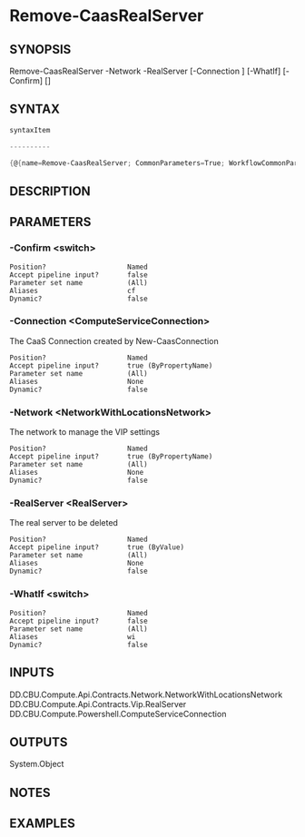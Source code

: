 ﻿Remove-CaasRealServer
===================

## SYNOPSIS

Remove-CaasRealServer -Network <NetworkWithLocationsNetwork> -RealServer <RealServer> [-Connection <ComputeServiceConnection>] [-WhatIf] [-Confirm] [<CommonParameters>]


## SYNTAX
```powershell
syntaxItem                                                                                                       

----------                                                                                                       

{@{name=Remove-CaasRealServer; CommonParameters=True; WorkflowCommonParameters=False; parameter=System.Object[]}}
```

## DESCRIPTION


## PARAMETERS
### -Confirm &lt;switch&gt;

```
Position?                    Named
Accept pipeline input?       false
Parameter set name           (All)
Aliases                      cf
Dynamic?                     false
```
 
### -Connection &lt;ComputeServiceConnection&gt;
The CaaS Connection created by New-CaasConnection
```
Position?                    Named
Accept pipeline input?       true (ByPropertyName)
Parameter set name           (All)
Aliases                      None
Dynamic?                     false
```
 
### -Network &lt;NetworkWithLocationsNetwork&gt;
The network to manage the VIP settings
```
Position?                    Named
Accept pipeline input?       true (ByPropertyName)
Parameter set name           (All)
Aliases                      None
Dynamic?                     false
```
 
### -RealServer &lt;RealServer&gt;
The real server to be deleted
```
Position?                    Named
Accept pipeline input?       true (ByValue)
Parameter set name           (All)
Aliases                      None
Dynamic?                     false
```
 
### -WhatIf &lt;switch&gt;

```
Position?                    Named
Accept pipeline input?       false
Parameter set name           (All)
Aliases                      wi
Dynamic?                     false
```

## INPUTS
DD.CBU.Compute.Api.Contracts.Network.NetworkWithLocationsNetwork
DD.CBU.Compute.Api.Contracts.Vip.RealServer
DD.CBU.Compute.Powershell.ComputeServiceConnection


## OUTPUTS
System.Object

## NOTES


## EXAMPLES
